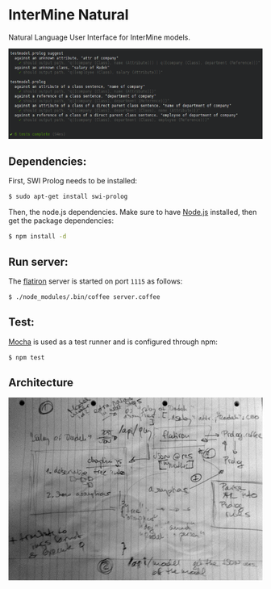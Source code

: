 # InterMine Natural

Natural Language User Interface for InterMine models.

![image](https://github.com/radekstepan/intermine-natural/raw/master/misc/test.png)

## Dependencies:

First, SWI Prolog needs to be installed:

```bash
$ sudo apt-get install swi-prolog
```

Then, the node.js dependencies. Make sure to have [Node.js](https://github.com/joyent/node/wiki/Installing-Node.js-via-package-manager) installed, then get the package dependencies:

```bash
$ npm install -d
```

## Run server:

The [flatiron](http://flatironjs.org/) server is started on port `1115` as follows:

```bash
$ ./node_modules/.bin/coffee server.coffee
```

## Test:

[Mocha](http://visionmedia.github.com/mocha/) is used as a test runner and is configured through npm:

```bash
$ npm test
```

## Architecture

![image](https://github.com/radekstepan/intermine-natural/raw/master/misc/architecture.jpg)